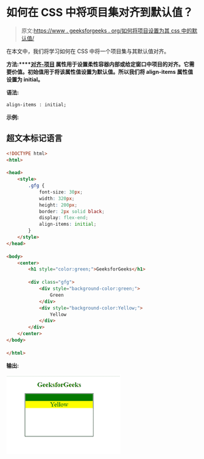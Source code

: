 # 如何在 CSS 中将项目集对齐到默认值？

> 原文:[https://www . geeksforgeeks . org/如何将项目设置为其 css 中的默认值/](https://www.geeksforgeeks.org/how-to-align-item-set-to-its-default-value-in-css/)

在本文中，我们将学习如何在 CSS 中将一个项目集与其默认值对齐。

**方法:****[**对齐-项目**](https://www.geeksforgeeks.org/css-align-items-property/) 属性用于设置柔性容器内部或给定窗口中项目的对齐。它需要价值。初始值用于将该属性值设置为默认值。所以我们将 align-items 属性值设置为 initial。**

****语法:****

```html
align-items : initial;
```

****示例:****

## **超文本标记语言**

```html
<!DOCTYPE html>
<html>

<head>
    <style>
        .gfg {
            font-size: 30px;
            width: 320px;
            height: 200px;
            border: 2px solid black;
            display: flex-end;
            align-items: initial;
        }
    </style>
</head>

<body>
    <center>
        <h1 style="color:green;">GeeksforGeeks</h1>

        <div class="gfg">
            <div style="background-color:green;">
                Green
            </div>
            <div style="background-color:Yellow;">
                Yellow
            </div>
        </div>
    </center>
</body>

</html>
```

****输出:****

**![](img/a73a35b2d349a118f20f0b33df2d3b12.png)**